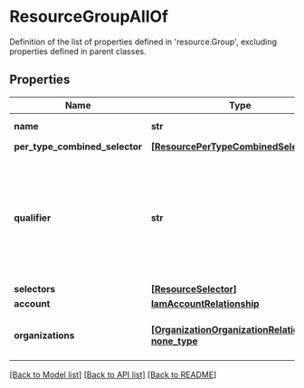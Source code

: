 # ResourceGroupAllOf

Definition of the list of properties defined in 'resource.Group', excluding properties defined in parent classes.
## Properties
Name | Type | Description | Notes
------------ | ------------- | ------------- | -------------
**name** | **str** | The name of this resource group. | [optional] 
**per_type_combined_selector** | [**[ResourcePerTypeCombinedSelector]**](ResourcePerTypeCombinedSelector.md) |  | [optional] 
**qualifier** | **str** | Qualifier shall be used to specify if we want to organize resources using multiple resource group or single For an account, resource groups can be of only one of the above types. (Both the types are mutually exclusive for an account.). | [optional]  if omitted the server will use the default value of "Allow-Selectors"
**selectors** | [**[ResourceSelector]**](ResourceSelector.md) |  | [optional] 
**account** | [**IamAccountRelationship**](IamAccountRelationship.md) |  | [optional] 
**organizations** | [**[OrganizationOrganizationRelationship], none_type**](OrganizationOrganizationRelationship.md) | An array of relationships to organizationOrganization resources. | [optional] 

[[Back to Model list]](../README.md#documentation-for-models) [[Back to API list]](../README.md#documentation-for-api-endpoints) [[Back to README]](../README.md)


